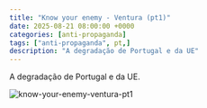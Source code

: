 ```yaml
---
title: "Know your enemy - Ventura (pt1)"
date: 2025-08-21 08:00:00 +0000
categories: [anti-propaganda]
tags: ["anti-propaganda", pt,]
description: "A degradação de Portugal e da UE"
---
```

A degradação de Portugal e da UE.

![know-your-enemy-ventura-pt1](/asstes/images/know-your-enemy-ventura-pt1.jpg)
